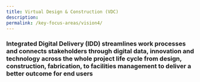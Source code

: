 ```yaml
---
title: Virtual Design & Construction (VDC)
description:  
permalink: /key-focus-areas/vision4/
---
```

### Integrated Digital Delivery (IDD) streamlines work processes and connects stakeholders through digital data, innovation and technology across the whole project life cycle from design, construction, fabrication, to facilities management to deliver a better outcome for end users

